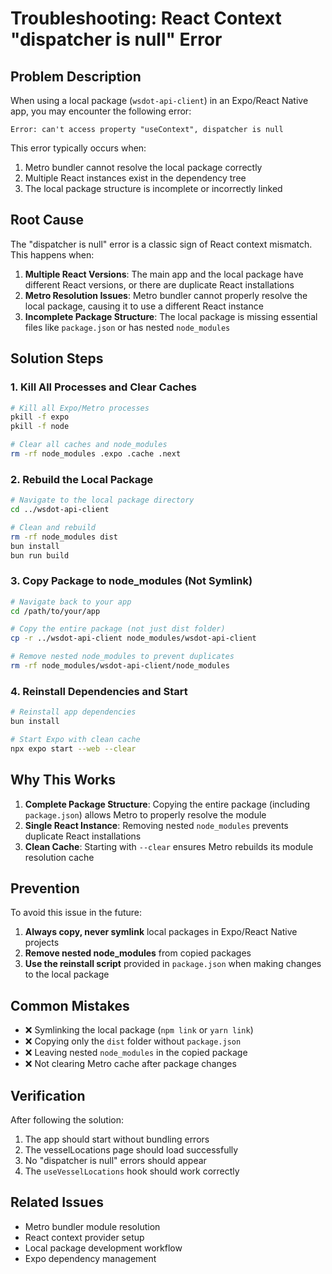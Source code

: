 # Troubleshooting: React Context "dispatcher is null" Error

## Problem Description

When using a local package (`wsdot-api-client`) in an Expo/React Native app, you may encounter the following error:

```
Error: can't access property "useContext", dispatcher is null
```

This error typically occurs when:
1. Metro bundler cannot resolve the local package correctly
2. Multiple React instances exist in the dependency tree
3. The local package structure is incomplete or incorrectly linked

## Root Cause

The "dispatcher is null" error is a classic sign of React context mismatch. This happens when:

1. **Multiple React Versions**: The main app and the local package have different React versions, or there are duplicate React installations
2. **Metro Resolution Issues**: Metro bundler cannot properly resolve the local package, causing it to use a different React instance
3. **Incomplete Package Structure**: The local package is missing essential files like `package.json` or has nested `node_modules`

## Solution Steps

### 1. Kill All Processes and Clear Caches

```bash
# Kill all Expo/Metro processes
pkill -f expo
pkill -f node

# Clear all caches and node_modules
rm -rf node_modules .expo .cache .next
```

### 2. Rebuild the Local Package

```bash
# Navigate to the local package directory
cd ../wsdot-api-client

# Clean and rebuild
rm -rf node_modules dist
bun install
bun run build
```

### 3. Copy Package to node_modules (Not Symlink)

```bash
# Navigate back to your app
cd /path/to/your/app

# Copy the entire package (not just dist folder)
cp -r ../wsdot-api-client node_modules/wsdot-api-client

# Remove nested node_modules to prevent duplicates
rm -rf node_modules/wsdot-api-client/node_modules
```

### 4. Reinstall Dependencies and Start

```bash
# Reinstall app dependencies
bun install

# Start Expo with clean cache
npx expo start --web --clear
```

## Why This Works

1. **Complete Package Structure**: Copying the entire package (including `package.json`) allows Metro to properly resolve the module
2. **Single React Instance**: Removing nested `node_modules` prevents duplicate React installations
3. **Clean Cache**: Starting with `--clear` ensures Metro rebuilds its module resolution cache

## Prevention

To avoid this issue in the future:

1. **Always copy, never symlink** local packages in Expo/React Native projects
2. **Remove nested node_modules** from copied packages
3. **Use the reinstall script** provided in `package.json` when making changes to the local package

## Common Mistakes

- ❌ Symlinking the local package (`npm link` or `yarn link`)
- ❌ Copying only the `dist` folder without `package.json`
- ❌ Leaving nested `node_modules` in the copied package
- ❌ Not clearing Metro cache after package changes

## Verification

After following the solution:

1. The app should start without bundling errors
2. The vesselLocations page should load successfully
3. No "dispatcher is null" errors should appear
4. The `useVesselLocations` hook should work correctly

## Related Issues

- Metro bundler module resolution
- React context provider setup
- Local package development workflow
- Expo dependency management 